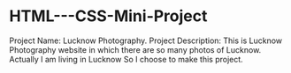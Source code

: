 # HTML---CSS-Mini-Project
Project Name: Lucknow Photography.
Project Description: This is Lucknow Photography website in which there are so many photos of Lucknow.
Actually I am living in Lucknow So I choose to make this project.



